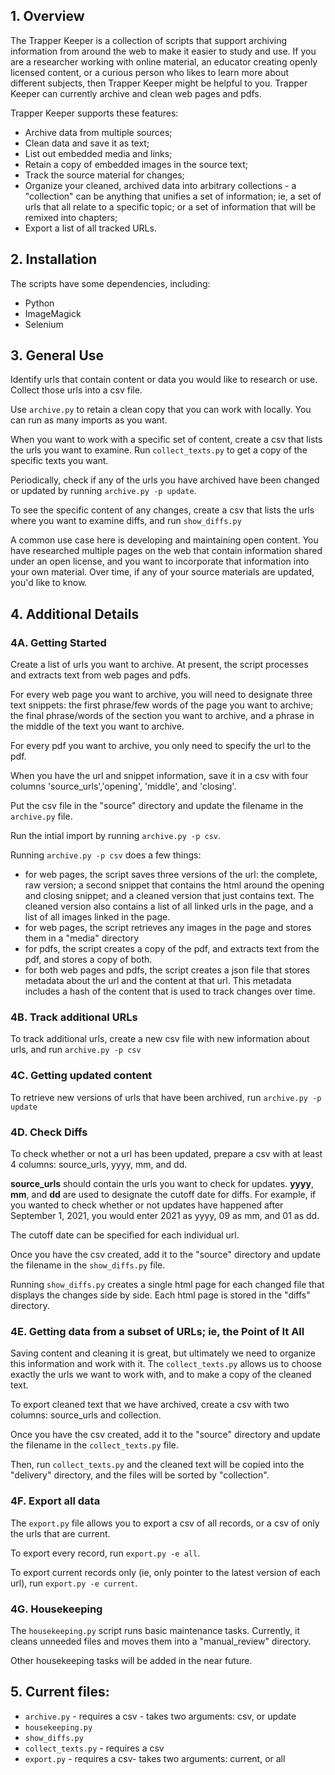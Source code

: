 ## 1. Overview

The Trapper Keeper is a collection of scripts that support archiving information from around the web to make it easier to study and use. If you are a researcher working with online material, an educator creating openly licensed content, or a curious person who likes to learn more about different subjects, then Trapper Keeper might be helpful to you. Trapper Keeper can currently archive and clean web pages and pdfs.

Trapper Keeper supports these features:

* Archive data from multiple sources;
* Clean data and save it as text;
* List out embedded media and links;
* Retain a copy of embedded images in the source text;
* Track the source material for changes;
* Organize your cleaned, archived data into arbitrary collections - a "collection" can be anything that unifies a set of information; ie, a set of urls that all relate to a specific topic; or a set of information that will be remixed into chapters;
* Export a list of all tracked URLs.

## 2. Installation

The scripts have some dependencies, including:

* Python
* ImageMagick
* Selenium

## 3. General Use

Identify urls that contain content or data you would like to research or use. Collect those urls into a csv file.

Use `archive.py` to retain a clean copy that you can work with locally. You can run as many imports as you want.

When you want to work with a specific set of content, create a csv that lists the urls you want to examine. Run `collect_texts.py` to get a copy of the specific texts you want.

Periodically, check if any of the urls you have archived have been changed or updated by running `archive.py -p update`.

To see the specific content of any changes, create a csv that lists the urls where you want to examine diffs, and run `show_diffs.py`

A common use case here is developing and maintaining open content. You have researched multiple pages on the web that contain information shared under an open license, and you want to incorporate that information into your own material. Over time, if any of your source materials are updated, you'd like to know. 

## 4. Additional Details

### 4A. Getting Started

Create a list of urls you want to archive. At present, the script processes and extracts text from web pages and pdfs.

For every web page you want to archive, you will need to designate three text snippets: the first phrase/few words of the page you want to archive; the final phrase/words of the section you want to archive, and a phrase in the middle of the text you want to archive.

For every pdf you want to archive, you only need to specify the url to the pdf.

When you have the url and snippet information, save it in a csv with four columns 'source_urls','opening', 'middle', and 'closing'.

Put the csv file in the "source" directory and update the filename in the `archive.py` file. 

Run the intial import by running `archive.py -p csv`.

Running `archive.py -p csv` does a few things:

* for web pages, the script saves three versions of the url: the complete, raw version; a second snippet that contains the html around the opening and closing snippet; and a cleaned version that just contains text. The cleaned version also contains a list of all linked urls in the page, and a list of all images linked in the page.
* for web pages, the script retrieves any images in the page and stores them in a "media" directory
* for pdfs, the script creates a copy of the pdf, and extracts text from the pdf, and stores a copy of both.
* for both web pages and pdfs, the script creates a json file that stores metadata about the url and the content at that url. This metadata includes a hash of the content that is used to track changes over time.

### 4B. Track additional URLs

To track additional urls, create a new csv file with new information about urls, and run `archive.py -p csv`

### 4C. Getting updated content

To retrieve new versions of urls that have been archived, run `archive.py -p update`

### 4D. Check Diffs

To check whether or not a url has been updated, prepare a csv with at least 4 columns: source_urls, yyyy, mm, and dd.

**source_urls** should contain the urls you want to check for updates.
**yyyy**, **mm**, and **dd** are used to designate the cutoff date for diffs. For example, if you wanted to check whether or not updates have happened after September 1, 2021, you would enter 2021 as yyyy, 09 as mm, and 01 as dd.

The cutoff date can be specified for each individual url.

Once you have the csv created, add it to the "source" directory and update the filename in the `show_diffs.py` file.

Running `show_diffs.py` creates a single html page for each changed file that displays the changes side by side. Each html page is stored in the "diffs" directory.

### 4E. Getting data from a subset of URLs; ie, the Point of It All

Saving content and cleaning it is great, but ultimately we need to organize this information and work with it. The `collect_texts.py` allows us to choose exactly the urls we want to work with, and to make a copy of the cleaned text.

To export cleaned text that we have archived, create a csv with two columns: source_urls and collection. 

Once you have the csv created, add it to the "source" directory and update the filename in the `collect_texts.py` file. 

Then, run `collect_texts.py` and the cleaned text will be copied into the "delivery" directory, and the files will be sorted by "collection".

### 4F. Export all data

The `export.py` file allows you to export a csv of all records, or a csv of only the urls that are current.

To export every record, run `export.py -e all`.

To export current records only (ie, only pointer to the latest version of each url), run `export.py -e current`.

### 4G. Housekeeping

The `housekeeping.py` script runs basic maintenance tasks. Currently, it cleans unneeded files and moves them into a "manual_review" directory.

Other housekeeping tasks will be added in the near future.

## 5. Current files:

* `archive.py` - requires a csv - takes two arguments: csv, or update
* `housekeeping.py`
* `show_diffs.py`
* `collect_texts.py` - requires a csv
* `export.py` - requires a csv- takes two arguments: current, or all

